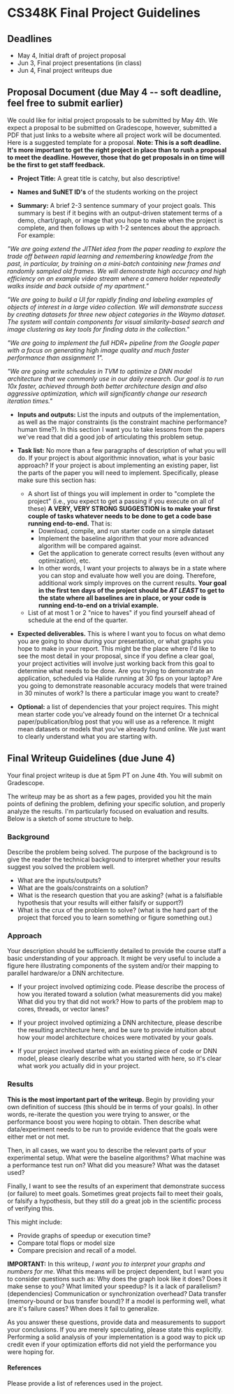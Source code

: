 # CS348K Final Project Guidelines

## Deadlines

  * May 4, Initial draft of project proposal
  * Jun 3, Final project presentations (in class)
  * Jun 4, Final project writeups due

## Proposal Document (due May 4 -- soft deadline, feel free to submit earlier)

We could like for initial project proposals to be submitted by May 4th.  We expect a proposal to be submitted on Gradescope, however, submitted a PDF that just links to a website where all project work will be documented.  Here is a suggested template for a proposal.  __Note: This is a soft deadline.  It's more important to get the right project in place than to rush a proposal to meet the deadline.  However, those that do get proposals in on time will be the first to get staff feedback.__

* __Project Title:__  A great title is catchy, but also descriptive!

* __Names and SuNET ID's__ of the students working on the project

* __Summary:__ A brief 2-3 sentence summary of your project goals.  This summary is best if it begins with an output-driven statement terms of a demo, chart/graph, or image that you hope to make when the project is complete, and then follows up with 1-2 sentences about the approach.  For example:

_"We are going extend the JITNet idea from the paper reading to explore the trade off between rapid learning and remembering knowledge from the past, in particular, by training on a mini-batch containing new frames and randomly sampled old frames. We will demonstrate high accuracy and high efficiency on an example video stream where a camera holder repeatedly walks inside and back outside of my apartment."_

 _"We are going to build a UI for rapidly finding and labeling examples of objects of interest in a large video collection.  We will demonstrate success by creating datasets for three new object categories in the Waymo dataset.  The system will contain components for visual similarity-based search and image clustering as key tools for finding data in the collection."_

_"We are going to implement the full HDR+ pipeline from the Google paper with a focus on generating high image quality and much faster performance than assignment 1"._
 
 _"We are going write schedules in TVM to optimize a DNN model architecture that we commonly use in our daily research.  Our goal is to run 10x faster, achieved through both better architecture design and also aggressive optimization, which will significantly change our research iteration times."_ 

* __Inputs and outputs:__ List the inputs and outputs of the implementation, as well as the major constraints (is the constraint machine performance? human time?).  In this section I want you to take lessons from the papers we've read that did a good job of articulating this problem setup. 
* __Task list:__ No more than a few paragraphs of description of what you will do.  If your project is about algorithmic innovation, what is your basic approach?  If your project is about implementing an existing paper, list the parts of the paper you will need to implement.  Specifically, please make sure this section has:
    * A short list of things you will implement in order to "complete the project" (i.e., you expect to get a passing if you execute on all of these)  __A VERY, VERY STRONG SUGGESTION is to make your first couple of tasks whatever needs to be done to get a code base running end-to-end.__  That is:
        * Download, compile, and run starter code on a simple dataset
        * Implement the baseline algorithm that your more advanced algorithm will be compared against.
        * Get the application to generate correct results (even without any optimization), etc. 
        * In other words, I want your projects to always be in a state where you can stop and evaluate how well you are doing. Therefore, additional work simply improves on the current results. __Your goal in the first ten days of the project should be *AT LEAST* to get to the state where all baselines are in place, or your code is running end-to-end on a trivial example.__
  * List of at most 1 or 2 "nice to haves" if you find yourself ahead of schedule at the end of the quarter.

* __Expected deliverables.__ This is where I want you to focus on what demo you are going to show during your presentation, or what graphs you hope to make in your report.  This might be the place where I'd like to see the most detail in your proposal, since if you define a clear goal, your project activities will involve just working back from this goal to determine what needs to be done.  Are you trying to demonstrate an application, scheduled via Halide running at 30 fps on your laptop?  Are you going to demonstrate reasonable accuracy models that were trained in 30 minutes of work?  Is there a particular image you want to create?  

* __Optional:__ a list of dependencies that your project requires.  This might mean starter code you've already found on the internet Or a technical paper/publication/blog post that you will use as a reference.  It might mean datasets or models that you've already found online.  We just want to clearly understand what you are starting with.  

## Final Writeup Guidelines (due June 4)
 
Your final project writeup is due at 5pm PT on June 4th.  You will submit on Gradescope.

The writeup may be as short as a few pages, provided you hit the main points of defining the problem, defining your specific solution, and properly analyze the results.  I'm particularly focused on evaluation and results. Below is a sketch of some structure to help.
 
### Background
 
Describe the problem being solved.  The purpose of the background is to give the reader the technical background to interpret whether your results suggest you solved the problem well.
 
* What are the inputs/outputs?
* What are the goals/constraints on a solution?
* What is the research question that you are asking? (what is a falsifiable hypothesis that your results will either falsify or support?)
* What is the crux of the problem to solve? (what is the hard part of the project that forced you to learn something or figure something out.)
 
### Approach
 
Your description should be sufficiently detailed to provide the course staff a basic understanding of your approach. It might be very useful to include a figure here illustrating components of the system and/or their mapping to parallel hardware/or a DNN architecture.
 
* If your project involved optimizing code. Please describe the process of how you iterated toward a solution (what measurements did you make) What did you try that did not work? How to parts of the problem map to cores, threads, or vector lanes?
 
* If your project involved optimizing a DNN architecture, please describe the resulting architecture here, and be sure to provide intuition about how your model architecture choices were motivated by your goals.
 
* If your project involved started with an existing piece of code or DNN model, please clearly describe what you started with here, so it's clear what work *you* actually did in your project.
 
### Results

__This is the most important part of the writeup.__  Begin by providing your own definition of success (this should be in terms of your goals).  In other words, re-iterate the question you were trying to answer, or the performance boost you were hoping to obtain.  Then describe what data/experiment needs to be run to provide evidence that the goals were either met or not met.
 
Then, in all cases, we want you to describe the relevant parts of your experimental setup.  What were the baseline algorithms? What machine was a performance test run on?  What did you measure?  What was the dataset used?
  
Finally, I want to see the results of an experiment that demonstrate success (or failure) to meet goals.  Sometimes great projects fail to meet their goals, or falsify a hypothesis, but they still do a great job in the scientific process of verifying this.
 
This might include:
* Provide graphs of speedup or execution time?
* Compare total flops or model size
* Compare precision and recall of a model.    
 
__IMPORTANT:__ In this writeup, _I want you to interpret your graphs and numbers for me_.  What this means will be project dependent, but I want you to consider questions such as: Why does the graph look like it does? Does it make sense to you?  What limited your speedup? Is it a lack of parallelism? (dependencies) Communication or synchronization overhead? Data transfer (memory-bound or bus transfer bound)?  If a model is performing well, what are it's failure cases? When does it fail to generalize.
 
As you answer these questions, provide data and measurements to support your conclusions. If you are merely speculating, please state this explicitly. Performing a solid analysis of your implementation is a good way to pick up credit even if your optimization efforts did not yield the performance you were hoping for.
 
#### References 
 
Please provide a list of references used in the project.

